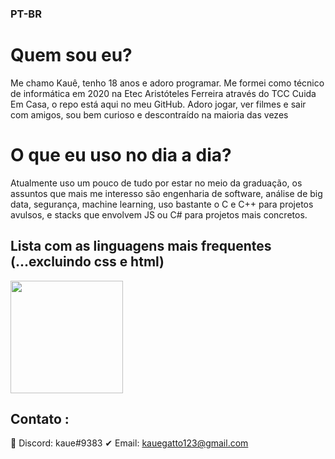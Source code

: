 ### PT-BR
# Quem sou eu? 
Me chamo Kauê, tenho 18 anos e adoro programar. Me formei como técnico de informática em 2020 na Etec Aristóteles Ferreira através do TCC Cuida Em Casa, o repo está aqui no meu GitHub. Adoro jogar, ver filmes e sair com amigos, sou bem curioso e descontraído na maioria das vezes
# O que eu uso no dia a dia?
Atualmente uso um pouco de tudo por estar no meio da graduação, os assuntos que mais me interesso são engenharia de software, análise de big data, segurança, machine learning, uso bastante o C e C++ para projetos avulsos, e stacks que envolvem JS ou C# para projetos mais concretos. 
## Lista com as linguagens mais frequentes (...excluindo css e html)
<div>
  <img height="180em" src="https://github-readme-stats.vercel.app/api/top-langs/?username=kauegatto&hide=css,html&langs_count=5&theme=nightowl&layout=compact"/>
</div>

## Contato :
📲 Discord: kaue#9383
✔ Email: kauegatto123@gmail.com

